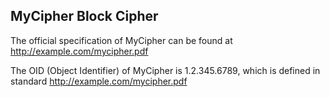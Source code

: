 ## MyCipher Block Cipher

The official specification of MyCipher can be found at
http://example.com/mycipher.pdf

The OID (Object Identifier) of MyCipher is 1.2.345.6789,
which is defined in standard http://example.com/mycipher.pdf


